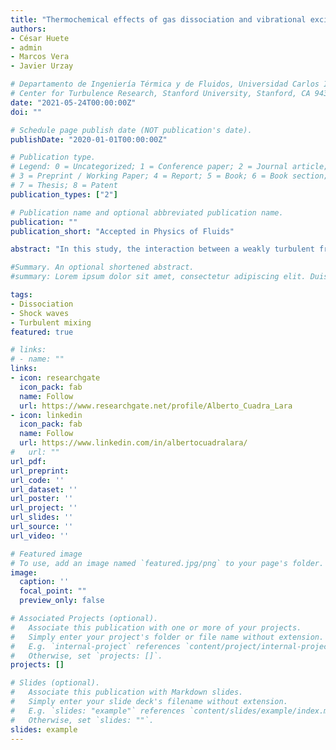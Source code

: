 ```yaml
---
title: "Thermochemical effects of gas dissociation and vibrational excitation on hypersonic shock waves interacting with weak turbulence"
authors:
- César Huete
- admin
- Marcos Vera
- Javier Urzay

# Departamento de Ingeniería Térmica y de Fluidos, Universidad Carlos III de Madrid, 28911 Leganés, Spain
# Center for Turbulence Research, Stanford University, Stanford, CA 94305,USA
date: "2021-05-24T00:00:00Z"
doi: ""

# Schedule page publish date (NOT publication's date).
publishDate: "2020-01-01T00:00:00Z"

# Publication type.
# Legend: 0 = Uncategorized; 1 = Conference paper; 2 = Journal article;
# 3 = Preprint / Working Paper; 4 = Report; 5 = Book; 6 = Book section;
# 7 = Thesis; 8 = Patent
publication_types: ["2"]

# Publication name and optional abbreviated publication name.
publication: ""
publication_short: "Accepted in Physics of Fluids"

abstract: "In this study, the interaction between a weakly turbulent free stream and a hypersonic normal shock wave is investigated theoretically by using linear interaction analysis (LIA). The formulation is developed in the limit in which the thickness of the thermochemical nonequilibrium region downstream of the shock front, where relaxation toward vibrational and chemical equilibrium occurs, is assumed to be much smaller than the characteristic size of the wrinkles of the shock caused by turbulence. As a result, upon crossing the shock front and the thin thermochemical nonequilibrium region trailing behind, the post-shock gas attains chemical and vibrational equilibrium. Modified Rankine-Hugoniot jump conditions that account for these thermochemical effects are derived and employed in a Fourier analysis of a shock interacting with three-dimensional isotropic vorticity disturbances. This provides the modal structure of the turbulent post-shock gas arising from the interaction, along with integral formulas for the amplification of enstrophy, concentration variance and turbulent kinetic energy across the shock. Besides confirming the known effects of thermochemistry in decreasing the mean values of the post-shock temperature and velocity, these LIA results indicate that the vorticity, energy and anisotropy of the turbulence are much more amplified through the shock than in the thermochemically frozen (calorically perfect) case."

#Summary. An optional shortened abstract.
#summary: Lorem ipsum dolor sit amet, consectetur adipiscing elit. Duis posuere tellus ac convallis placerat. Proin tincidunt magna sed ex sollicitudin condimentum.

tags:
- Dissociation
- Shock waves
- Turbulent mixing
featured: true

# links:
# - name: ""
links:
- icon: researchgate
  icon_pack: fab
  name: Follow
  url: https://www.researchgate.net/profile/Alberto_Cuadra_Lara
- icon: linkedin
  icon_pack: fab
  name: Follow
  url: https://www.linkedin.com/in/albertocuadralara/
#   url: ""
url_pdf:
url_preprint:
url_code: ''
url_dataset: ''
url_poster: ''
url_project: ''
url_slides: ''
url_source: ''
url_video: ''

# Featured image
# To use, add an image named `featured.jpg/png` to your page's folder. 
image:
  caption: ''
  focal_point: ""
  preview_only: false

# Associated Projects (optional).
#   Associate this publication with one or more of your projects.
#   Simply enter your project's folder or file name without extension.
#   E.g. `internal-project` references `content/project/internal-project/index.md`.
#   Otherwise, set `projects: []`.
projects: []

# Slides (optional).
#   Associate this publication with Markdown slides.
#   Simply enter your slide deck's filename without extension.
#   E.g. `slides: "example"` references `content/slides/example/index.md`.
#   Otherwise, set `slides: ""`.
slides: example
---
```


